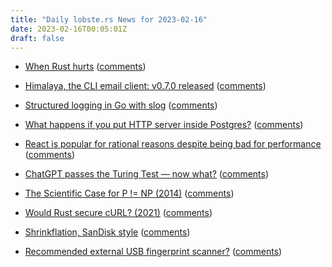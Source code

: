 ```yaml
---
title: "Daily lobste.rs News for 2023-02-16"
date: 2023-02-16T00:05:01Z
draft: false
---
```






- [When Rust hurts](https://mmapped.blog/posts/15-when-rust-hurts.html)
  ([comments](https://lobste.rs/s/pd8rr8/when_rust_hurts))



- [Himalaya, the CLI email client: v0.7.0 released](https://github.com/soywod/himalaya/releases/tag/v0.7.0)
  ([comments](https://lobste.rs/s/svnjss/himalaya_cli_email_client_v0_7_0_released))



- [Structured logging in Go with slog](https://mrkaran.dev/posts/structured-logging-in-go-with-slog/)
  ([comments](https://lobste.rs/s/hdwu80/structured_logging_go_with_slog))



- [What happens if you put HTTP server inside Postgres?](https://dev.to/omnigres/what-happens-if-you-put-http-server-inside-postgres-33kd)
  ([comments](https://lobste.rs/s/39ao1j/what_happens_if_you_put_http_server_inside))



- [React is popular for rational reasons despite being bad for performance](https://seldo.com/posts/the_case_for_frameworks)
  ([comments](https://lobste.rs/s/n2kovg/react_is_popular_for_rational_reasons))



- [ChatGPT passes the Turing Test — now what?](https://codepengu.in/chat_gpt/)
  ([comments](https://lobste.rs/s/h3axjq/chatgpt_passes_turing_test_now_what))



- [The Scientific Case for P != NP (2014)](https://scottaaronson.blog/?p=1720)
  ([comments](https://lobste.rs/s/4hjdbe/scientific_case_for_p_np_2014))



- [Would Rust secure cURL? (2021)](https://blog.timhutt.co.uk/curl-vulnerabilities-rust/)
  ([comments](https://lobste.rs/s/iimhg2/would_rust_secure_curl_2021))



- [Shrinkflation, SanDisk style](https://ounapuu.ee/posts/2023/02/15/shrinkflation/)
  ([comments](https://lobste.rs/s/9jlcg6/shrinkflation_sandisk_style))



- [Recommended external USB fingerprint scanner?]()
  ([comments](https://lobste.rs/s/fw54dt/recommended_external_usb_fingerprint))


